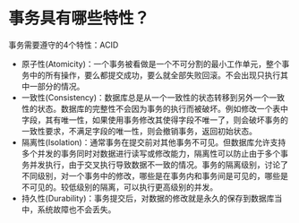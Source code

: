 # 事务具有哪些特性？

事务需要遵守的4个特性：ACID

- 原子性(Atomicity)：一个事务被看做是一个不可分割的最小工作单元，整个事务中的所有操作，要么都提交成功，要么就全部失败回滚。不会出现只执行其中一部分的情况。
- 一致性(Consistency)：数据库总是从一个一致性的状态转移到另外一个一致性的状态。数据库的完整性不会因为事务的执行而被破坏。例如修改一个表中字段，其有唯一性，如果使用事务修改其使得字段不唯一了，则会破坏事务的一致性要求，不满足字段的唯一性，则会撤销事务，返回初始状态。
- 隔离性(Isolation)：通常事务在提交前对其他事务不可见。但数据库允许支持多个并发的事务同时对数据进行读写或修改能力，隔离性可以防止由于多个事务并发执行，由于交叉执行导致数据不一致的情况。事务的隔离级别，讨论了不同级别，对一个事务中的修改，哪些是在事务内和事务间是可见的，哪些是不可见的。较低级别的隔离，可以执行更高级别的并发。
- 持久性(Durability)：事务提交后，对数据的修改就是永久的保存到数据库当中，系统故障也不会丢失。